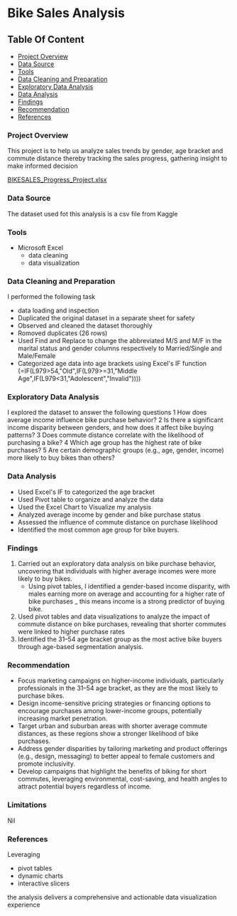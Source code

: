 # Bike Sales Analysis

## Table Of Content

- [Project Overview](#project-overview)
- [Data Source](#data-source)
- [Tools](#tools)
- [Data Cleaning and Preparation](#data-cleaning-and-preparation)
- [Exploratory Data Analysis](#exploratory-data-analysis)
- [Data Analysis](#data-analysis)
- [Findings](#findings)
- [Recommendation](#recommendation)
- [References](#references)


### Project Overview
This project is to help us analyze sales trends by gender, age bracket and commute distance thereby tracking the sales progress, gathering insight to make informed decision

[BIKESALES_Progress_Project.xlsx](https://github.com/user-attachments/files/20140780/BIKESALES_Progress_Project.xlsx)

### Data Source

The dataset used fot this analysis is a csv file from Kaggle

### Tools
- Microsoft Excel
  - data cleaning
  - data visualization

### Data Cleaning and Preparation

I performed the following task
- data loading and inspection
- Duplicated the original dataset in a separate sheet for safety
- Observed and cleaned the dataset thoroughly
- Romoved duplicates (26 rows)
- Used Find and Replace to change the abbreviated M/S and M/F in the marital status and gender columns respectively to Married/Single and Male/Female
- Categorized age data into age brackets using Excel's IF function (=IF(L979>54,"Old",IF(L979>=31,"Middle Age",IF(L979<31,"Adolescent","Invalid"))))

### Exploratory Data Analysis

I explored the dataset to answer the following questions
1 How does average income influence bike purchase behavior?
2 Is there a significant income disparity between genders, and how does it affect bike buying patterns?
3 Does commute distance correlate with the likelihood of purchasing a bike?
4 Which age group has the highest rate of bike purchases?
5 Are certain demographic groups (e.g., age, gender, income) more likely to buy bikes than others?

### Data Analysis

- Used Excel's IF to categorized the age bracket
- Used Pivot table to organize and analyze the data
- Used the Excel Chart to Visualize my analysis
- Analyzed average income by gender and bike purchase status
- Assessed the influence of commute distance on purchase likelihood
- Identified the most common age group for bike buyers.

### Findings 

1. Carried out an exploratory data analysis on bike purchase behavior, uncovering that individuals with higher average incomes were more likely to buy bikes.
   - Using pivot tables, I identified a gender-based income disparity, with males earning more on average and accounting for a higher rate of bike purchases _ this means income is a strong predictor of buying bike.
2. Used pivot tables and data visualizations to analyze the impact of commute distance on bike purchases, revealing that shorter commutes were linked to higher purchase rates
3. Identified the 31–54 age bracket group as the most active bike buyers through age-based segmentation analysis.

### Recommendation 

- Focus marketing campaigns on higher-income individuals, particularly professionals in the 31–54 age bracket, as they are the most likely to purchase bikes.
- Design income-sensitive pricing strategies or financing options to encourage purchases among lower-income groups, potentially increasing market penetration.
- Target urban and suburban areas with shorter average commute distances, as these regions show a stronger likelihood of bike purchases.
- Address gender disparities by tailoring marketing and product offerings (e.g., design, messaging) to better appeal to female customers and promote inclusivity.
- Develop campaigns that highlight the benefits of biking for short commutes, leveraging environmental, cost-saving, and health angles to attract potential buyers regardless of income.

### Limitations

Nil

### References 

Leveraging 
- pivot tables
- dynamic charts
- interactive slicers
  
the analysis delivers a comprehensive and actionable data visualization experience


